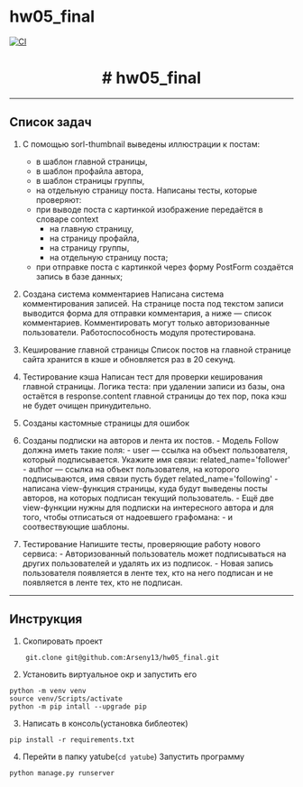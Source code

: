 # hw05_final

[![CI](https://github.com/yandex-praktikum/hw05_final/actions/workflows/python-app.yml/badge.svg?branch=master)](https://github.com/yandex-praktikum/hw05_final/actions/workflows/python-app.yml)

<h1 align="center"> # hw05_final</h1>

___
<h2>Список задач</h2>

1. С помощью sorl-thumbnail выведены иллюстрации к постам:
    - в шаблон главной страницы,
    - в шаблон профайла автора,
    - в шаблон страницы группы,
    - на отдельную страницу поста.
    Написаны тесты, которые проверяют:
    - при выводе поста с картинкой изображение передаётся в словаре context
        - на главную страницу,
        - на страницу профайла,
        - на страницу группы,
        - на отдельную страницу поста;
    - при отправке поста с картинкой через форму PostForm создаётся запись в базе данных;

2. Создана система комментариев
    Написана система комментирования записей. На странице поста под текстом записи выводится форма для отправки комментария, а ниже — список комментариев. Комментировать могут только авторизованные пользователи. Работоспособность модуля протестирована.
3. Кеширование главной страницы
    Список постов на главной странице сайта хранится в кэше и обновляется раз в 20 секунд.
4. Тестирование кэша
    Написан тест для проверки кеширования главной страницы. Логика теста: при удалении записи из базы, она остаётся в response.content главной страницы до тех пор, пока кэш не будет очищен принудительно.
5. Созданы кастомные страницы для ошибок
6. Созданы подписки на авторов и лента их постов.
        - Модель Follow должна иметь такие поля:
            - user — ссылка на объект пользователя, который подписывается. Укажите имя связи: related_name='follower'
            - author — ссылка на объект пользователя, на которого подписываются, имя связи пусть будет related_name='following'
        - написана view-функция страницы, куда будут выведены посты авторов, на которых подписан текущий пользователь.
        - Ещё две view-функции нужны для подписки на интересного автора и для того, чтобы отписаться от надоевшего графомана:
        - и соотвествующие шаблоны.
7. Тестирование
    Напишите тесты, проверяющие работу нового сервиса:
        - Авторизованный пользователь может подписываться на других пользователей и удалять их из подписок.
        - Новая запись пользователя появляется в ленте тех, кто на него подписан и не появляется в ленте тех, кто не подписан.
___ 
<h2>Инструкция</h2>

1. Cкопировать проект 
```
    git.clone git@github.com:Arseny13/hw05_final.git
```
2. Установить виртуальное окр и запустить его 
```
python -m venv venv
source venv/Scripts/activate
python -m pip intall --upgrade pip
```
3. Написать в консоль(установка библеотек)
```
pip install -r requirements.txt
```
4. Перейти в папку yatube(```cd yatube```)
    Запустить программу
```
python manage.py runserver
```
